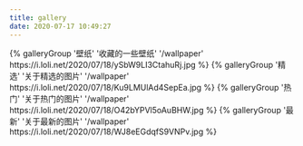```yaml
---
title: gallery
date: 2020-07-17 10:49:27
---
```


<div class="gallery-group-main">
{% galleryGroup '壁纸' '收藏的一些壁纸' '/wallpaper' https://i.loli.net/2020/07/18/ySbW9LI3CtahuRj.jpg %}
{% galleryGroup '精选' '关于精选的图片' '/wallpaper' https://i.loli.net/2020/07/18/Ku9LMUlAd4SepEa.jpg
 %}
{% galleryGroup '热门' '关于热门的图片' '/wallpaper' https://i.loli.net/2020/07/18/O42bYPVl5oAuBHW.jpg
 %}
{% galleryGroup '最新' '关于最新的图片' '/wallpaper' https://i.loli.net/2020/07/18/WJ8eEGdqfS9VNPv.jpg
 %}
</div>


